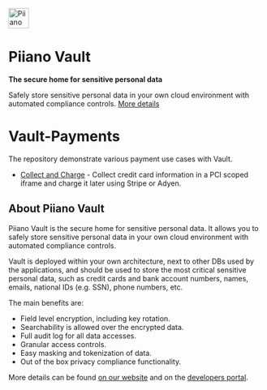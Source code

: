 <p>
  <a href="https://piiano.com/pii-data-privacy-vault/">
    <picture>
      <source media="(prefers-color-scheme: dark)" srcset="https://docs.piiano.com/img/logo-developers-dark.svg">
      <source media="(prefers-color-scheme: light)" srcset="https://docs.piiano.com/img/logo-developers.svg">
      <img alt="Piiano Vault" src="https://docs.piiano.com/img/logo-developers.svg" height="40" />
    </picture>
  </a>
</p>

# Piiano Vault

**The secure home for sensitive personal data**

Safely store sensitive personal data in your own cloud environment with automated compliance controls. [More details](#about-piiano-vault)

# Vault-Payments

The repository demonstrate various payment use cases with Vault.

- [Collect and Charge](./collect-and-charge) - Collect credit card information in a PCI scoped iframe and charge it later using Stripe or Adyen.

## About Piiano Vault

Piiano Vault is the secure home for sensitive personal data. It allows you to safely store sensitive personal data in your own cloud environment with automated compliance controls.

Vault is deployed within your own architecture, next to other DBs used by the applications, and should be used to store the most critical sensitive personal data, such as credit cards and bank account numbers, names, emails, national IDs (e.g. SSN), phone numbers, etc.

The main benefits are:

- Field level encryption, including key rotation.
- Searchability is allowed over the encrypted data.
- Full audit log for all data accesses.
- Granular access controls.
- Easy masking and tokenization of data.
- Out of the box privacy compliance functionality.

More details can be found [on our website](https://piiano.com/pii-data-privacy-vault/) and on the [developers portal](https://docs.piiano.com/).